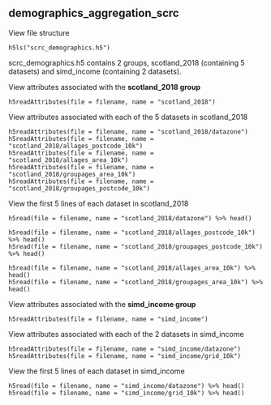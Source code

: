 ## demographics_aggregation_scrc


View file structure
```{r}
h5ls("scrc_demographics.h5")
```
scrc_demographics.h5 contains 2 groups, scotland_2018 (containing 5 datasets) 
and simd_income (containing 2 datasets).

View attributes associated with the **scotland_2018 group**
```{r}
h5readAttributes(file = filename, name = "scotland_2018")
```

View attributes associated with each of the 5 datasets in scotland_2018
```{r}
h5readAttributes(file = filename, name = "scotland_2018/datazone")
h5readAttributes(file = filename, name = "scotland_2018/allages_postcode_10k")
h5readAttributes(file = filename, name = "scotland_2018/allages_area_10k")
h5readAttributes(file = filename, name = "scotland_2018/groupages_area_10k")
h5readAttributes(file = filename, name = "scotland_2018/groupages_postcode_10k")
```

View the first 5 lines of each dataset in scotland_2018
```{r}
h5read(file = filename, name = "scotland_2018/datazone") %>% head()

h5read(file = filename, name = "scotland_2018/allages_postcode_10k") %>% head()
h5read(file = filename, name = "scotland_2018/groupages_postcode_10k") %>% head()

h5read(file = filename, name = "scotland_2018/allages_area_10k") %>% head()
h5read(file = filename, name = "scotland_2018/groupages_area_10k") %>% head()
```

View attributes associated with the **simd_income group**
```{r}
h5readAttributes(file = filename, name = "simd_income")
```

View attributes associated with each of the 2 datasets in simd_income
```{r}
h5readAttributes(file = filename, name = "simd_income/datazone")
h5readAttributes(file = filename, name = "simd_income/grid_10k") 
```

View the first 5 lines of each dataset in simd_income
```{r}
h5read(file = filename, name = "simd_income/datazone") %>% head()
h5read(file = filename, name = "simd_income/grid_10k") %>% head()
```